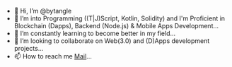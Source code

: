 - 👋 Hi, I’m @bytangle
- 👀 I’m into Programming ((T|J)Script, Kotlin, Solidity) and I'm Proficient in Blockchain (Dapps), Backend (Node.js) & Mobile Apps Development...
- 🌱 I’m constantly learning to become better in my field...
- 💞️ I’m looking to collaborate on Web(3.0) and (D)Apps development projects...
- 📫 How to reach me [Mail](mailto:mredichaj@gmail.com)...

<!---
bytangle/bytangle is a ✨ special ✨ repository because its `README.md` (this file) appears on your GitHub profile.
You can click the Preview link to take a look at your changes.
--->
